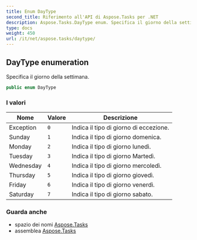```yaml
---
title: Enum DayType
second_title: Riferimento all'API di Aspose.Tasks per .NET
description: Aspose.Tasks.DayType enum. Specifica il giorno della settimana.
type: docs
weight: 450
url: /it/net/aspose.tasks/daytype/
---
```

## DayType enumeration

Specifica il giorno della settimana.

```csharp
public enum DayType
```

### I valori

| Nome | Valore | Descrizione |
| --- | --- | --- |
| Exception | `0` | Indica il tipo di giorno di eccezione. |
| Sunday | `1` | Indica il tipo di giorno domenica. |
| Monday | `2` | Indica il tipo di giorno lunedì. |
| Tuesday | `3` | Indica il tipo di giorno Martedì. |
| Wednesday | `4` | Indica il tipo di giorno mercoledì. |
| Thursday | `5` | Indica il tipo di giorno giovedì. |
| Friday | `6` | Indica il tipo di giorno venerdì. |
| Saturday | `7` | Indica il tipo di giorno sabato. |

### Guarda anche

* spazio dei nomi [Aspose.Tasks](../../aspose.tasks/)
* assemblea [Aspose.Tasks](../../)


